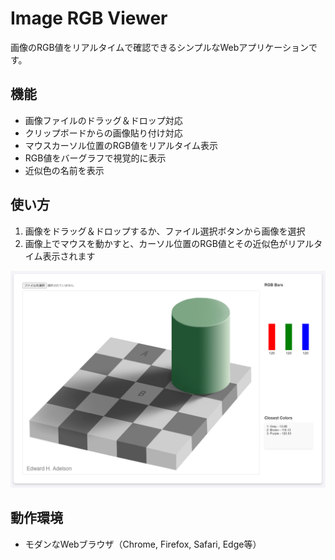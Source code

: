 # Image RGB Viewer

画像のRGB値をリアルタイムで確認できるシンプルなWebアプリケーションです。

## 機能

- 画像ファイルのドラッグ＆ドロップ対応
- クリップボードからの画像貼り付け対応
- マウスカーソル位置のRGB値をリアルタイム表示
- RGB値をバーグラフで視覚的に表示
- 近似色の名前を表示

## 使い方

1. 画像をドラッグ＆ドロップするか、ファイル選択ボタンから画像を選択
2. 画像上でマウスを動かすと、カーソル位置のRGB値とその近似色がリアルタイム表示されます

![スクリーンショット](./images/screenshot.png)

## 動作環境

- モダンなWebブラウザ（Chrome, Firefox, Safari, Edge等）
